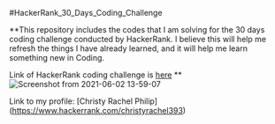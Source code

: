 #HackerRank_30_Days_Coding_Challenge

**This repository includes the codes that I am solving for the 30 days coding challenge conducted by HackerRank. 
I believe this will help me refresh the things I have already learned, and it will help me learn something new in Coding.

Link of HackerRank coding challenge is [here](https://www.hackerrank.com/domains/tutorials/30-days-of-code)
**
![Screenshot from 2021-06-02 13-59-07](https://user-images.githubusercontent.com/40349694/120530157-34f18700-c3ab-11eb-9210-c4ce452d6b29.png)


Link to my profile: [Christy Rachel Philip] (https://www.hackerrank.com/christyrachel393)
